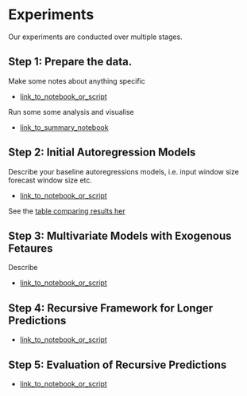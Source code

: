 # Experiments

Our experiments are conducted over multiple stages.

## Step 1: Prepare the data.

Make some notes about anything specific

* [link_to_notebook_or_script](00_Prepare_data.ipynb)

Run some some analysis and visualise

* [link_to_summary_notebook](01_summarise.ipynb)


## Step 2: Initial Autoregression Models

Describe your baseline autoregressions models, i.e. input window size
forecast window size etc.

* [link_to_notebook_or_script](02_Autoregression_Models.ipynb)

See the [table comparing results her](../results/Stage_1.md)

## Step 3: Multivariate Models with Exogenous Fetaures
 
Describe

* [link_to_notebook_or_script](03_Multivariate_Models.ipynb)


## Step 4: Recursive Framework for Longer Predictions


* [link_to_notebook_or_script](04_Recursive.ipynb)



## Step 5: Evaluation of Recursive Predictions


* [link_to_notebook_or_script](05_Evaluation.ipynb)




